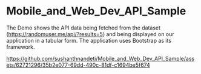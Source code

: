 # Mobile_and_Web_Dev_API_Sample

The Demo shows the API data being fetched from the dataset (https://randomuser.me/api/?results=5) and being displayed
on our application in a tabular form. The application uses Bootstrap as its framework. 



https://github.com/sushanthnandeti/Mobile_and_Web_Dev_API_Sample/assets/62721296/35b2e077-69dd-490c-81df-c1694be5f674

